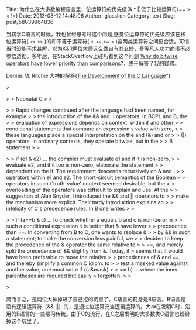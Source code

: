 Title: 为什么在大多数编程语言里，位运算符的优先级(& ^ |)低于比较运算符(== > < !=)
Date: 2013-08-12 14:48:06
Author: glasslion
Category: text
Slug: post/58039964836

当初学C语言的时候，我也曾经思考过这个问题,感觉位运算符的优先级应该在移位运算符(
`<< >>` )的和不等于运算符( `< <= >= >`
)这两类运算符之间更合适。可惜当时没能不求甚解，以为K&R两位大师这么做自有其玄妙，吾等凡人功力商浅不必参悟透彻。多年后，在StackOverflow上碰巧看到这个问题
[Why do bitwise operators have lower priority than
comparisons?][]，终于解答了我的疑惑。

</p>

Dennis M. Ritchie 大神的解答([The Development of the C Language][]\*):

</p>

<p>
> </p>
>
> Neonatal C
>
> </p>
>
> Rapid changes continued after the language had been named, for example
>
> the introduction of the && and || operators. In BCPL and B, the
>
> evaluation of expressions depends on context: within if and other
>
> conditional statements that compare an expression's value with zero,
>
> these languages place a special interpretation on the and (&) and or
>
> (|) operators. In ordinary contexts, they operate bitwise, but in the
>
> B statement
>
> </p>
>
> if (e1 & e2) ... the compiler must evaluate e1 and if it is non-zero,
>
> evaluate e2, and if it too is non-zero, elaborate the statement
>
> dependent on the if. The requirement descends recursively on & and |
>
> operators within e1 and e2. The short-circuit semantics of the Boolean
>
> operators in such \`truth-value' context seemed desirable, but the
>
> overloading of the operators was difficult to explain and use. At the
>
> suggestion of Alan Snyder, I introduced the && and || operators to
>
> make the mechanism more explicit. Their tardy introduction explains an
>
> infelicity of C's precedence rules. In B one writes
>
> </p>
>
> if (a==b & c) ... to check whether a equals b and c is non-zero; in
>
> such a conditional expression it is better that & have lower
>
> precedence than ==. In converting from B to C, one wants to replace &
>
> by && in such a statement; to make the conversion less painful, we
>
> decided to keep the precedence of the & operator the same relative to
>
> ==, and merely split the precedence of && slightly from &. Today, it
> seems that it would have been preferable to move the relative
>
> precedences of & and ==, and thereby simplify a common C idiom: to
>
> test a masked value against another value, one must write if ((a&mask)
>
> == b) ... where the inner parentheses are required but easily
> forgotten.
>
> </p>
> <p>

</p>

简而言之，是两位大神掉进了自己挖的坑里了。C语言的前身是B语言。B语言是没有逻辑运算符（&&
||）的，是通过位运算充当逻辑运算的。大神在发明C时，沿用的B语言的一些~~陋习~~传统。由于C的流行，在C之后发明的大多数类C语言也纷纷掉这个坑里了。

</p>

  [Why do bitwise operators have lower priority than comparisons?]: http://programmers.stackexchange.com/questions/194635/why-do-bitwise-operators-have-lower-priority-than-comparisons
  [The Development of the C Language]: http://cm.bell-labs.com/cm/cs/who/dmr/chist.html
